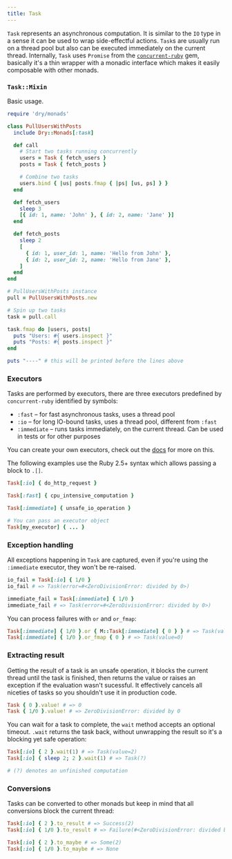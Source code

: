 ```yaml
---
title: Task
---
```


`Task` represents an asynchronous computation. It is similar to the `IO` type in a sense it can be used to wrap side-effectful actions. `Task`s are usually run on a thread pool but also can be executed immediately on the current thread. Internally, `Task` uses `Promise` from the [`concurrent-ruby`](https://github.com/ruby-concurrency/concurrent-ruby) gem, basically it's a thin wrapper with a monadic interface which makes it easily composable with other monads.

### `Task::Mixin`

Basic usage.

```ruby
require 'dry/monads'

class PullUsersWithPosts
  include Dry::Monads[:task]

  def call
    # Start two tasks running concurrently
    users = Task { fetch_users }
    posts = Task { fetch_posts }

    # Combine two tasks
    users.bind { |us| posts.fmap { |ps| [us, ps] } }
  end

  def fetch_users
    sleep 3
    [{ id: 1, name: 'John' }, { id: 2, name: 'Jane' }]
  end

  def fetch_posts
    sleep 2
    [
      { id: 1, user_id: 1, name: 'Hello from John' },
      { id: 2, user_id: 2, name: 'Hello from Jane' },
    ]
  end
end

# PullUsersWithPosts instance
pull = PullUsersWithPosts.new

# Spin up two tasks
task = pull.call

task.fmap do |users, posts|
  puts "Users: #{ users.inspect }"
  puts "Posts: #{ posts.inspect }"
end

puts "----" # this will be printed before the lines above
```

### Executors

Tasks are performed by executors, there are three executors predefined by `concurrent-ruby` identified by symbols:

- `:fast` – for fast asynchronous tasks, uses a thread pool
- `:io` – for long IO-bound tasks, uses a thread pool, different from `:fast`
- `:immediate` – runs tasks immediately, on the current thread. Can be used in tests or for other purposes

You can create your own executors, check out the [docs](http://ruby-concurrency.github.io/concurrent-ruby/master/Concurrent.html) for more on this.

The following examples use the Ruby 2.5+ syntax which allows passing a block to `.[]`.

```ruby
Task[:io] { do_http_request }

Task[:fast] { cpu_intensive_computation }

Task[:immediate] { unsafe_io_operation }

# You can pass an executor object
Task[my_executor] { ... }
```

### Exception handling

All exceptions happening in `Task` are captured, even if you're using the `:immediate` executor, they won't be re-raised.

```ruby
io_fail = Task[:io] { 1/0 }
io_fail # => Task(error=#<ZeroDivisionError: divided by 0>)

immediate_fail = Task[:immediate] { 1/0 }
immediate_fail # => Task(error=#<ZeroDivisionError: divided by 0>)
```

You can process failures with `or` and `or_fmap`:

```ruby
Task[:immediate] { 1/0 }.or { M::Task[:immediate] { 0 } } # => Task(value=0)
Task[:immediate] { 1/0 }.or_fmap { 0 } # => Task(value=0)
```

### Extracting result

Getting the result of a task is an unsafe operation, it blocks the current thread until the task is finished, then returns the value or raises an exception if the evaluation wasn't sucessful. It effectively cancels all niceties of tasks so you shouldn't use it in production code.

```ruby
Task { 0 }.value! # => 0
Task { 1/0 }.value! # => ZeroDivisionError: divided by 0
```

You can wait for a task to complete, the `wait` method accepts an optional timeout. `.wait` returns the task back, without unwrapping the result so it's a blocking yet safe operation:

```ruby
Task[:io] { 2 }.wait(1) # => Task(value=2)
Task[:io] { sleep 2; 2 }.wait(1) # => Task(?)

# (?) denotes an unfinished computation
```

### Conversions

Tasks can be converted to other monads but keep in mind that all conversions block the current thread:

```ruby
Task[:io] { 2 }.to_result # => Success(2)
Task[:io] { 1/0 }.to_result # => Failure(#<ZeroDivisionError: divided by 0>)

Task[:io] { 2 }.to_maybe # => Some(2)
Task[:io] { 1/0 }.to_maybe # => None
```
